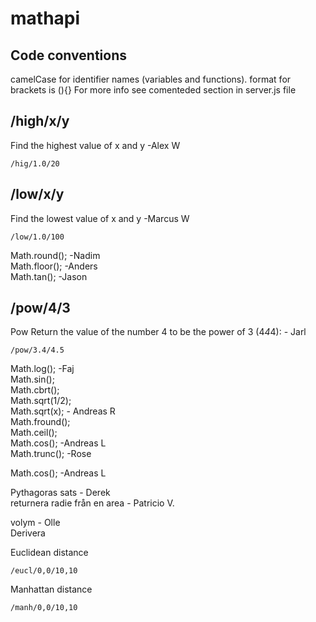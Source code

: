 # mathapi

## Code conventions 
camelCase for identifier names (variables and functions).
format for brackets is (){}
For more info see comenteded section in server.js file


## /high/x/y
Find the highest value of x and y -Alex W  
```
/hig/1.0/20  
```
 
## /low/x/y
Find the lowest value of x and y -Marcus W  
```
/low/1.0/100  
```

Math.round(); -Nadim  
Math.floor(); -Anders  
Math.tan();  -Jason  
## /pow/4/3 
Pow Return the value of the number 4 to be the power of 3 (4*4*4): - Jarl  
```
/pow/3.4/4.5
```

Math.log();  -Faj  
Math.sin();  
Math.cbrt();  
Math.sqrt(1/2);  
Math.sqrt(x); - Andreas R  
Math.fround();  
Math.ceil();  
Math.cos(); -Andreas L   
Math.trunc(); -Rose

Math.cos(); -Andreas L  

Pythagoras sats - Derek  
returnera radie från en area - Patricio V.

volym - Olle  
Derivera  



Euclidean distance
```
/eucl/0,0/10,10
```

Manhattan distance
```
/manh/0,0/10,10
```
